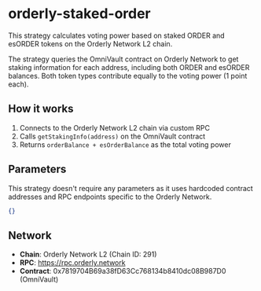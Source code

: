 # orderly-staked-order

This strategy calculates voting power based on staked ORDER and esORDER tokens on the Orderly Network L2 chain.

The strategy queries the OmniVault contract on Orderly Network to get staking information for each address, including both ORDER and esORDER balances. Both token types contribute equally to the voting power (1 point each).

## How it works

1. Connects to the Orderly Network L2 chain via custom RPC
2. Calls `getStakingInfo(address)` on the OmniVault contract
3. Returns `orderBalance + esOrderBalance` as the total voting power

## Parameters

This strategy doesn't require any parameters as it uses hardcoded contract addresses and RPC endpoints specific to the Orderly Network.

```json
{}
```

## Network

- **Chain**: Orderly Network L2 (Chain ID: 291)
- **RPC**: https://rpc.orderly.network
- **Contract**: 0x7819704B69a38fD63Cc768134b8410dc08B987D0 (OmniVault)
